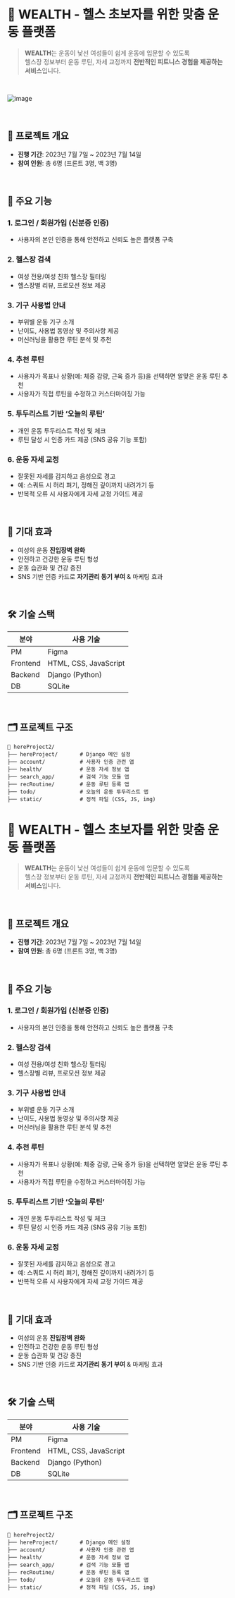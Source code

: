# 💪 WEALTH - 헬스 초보자를 위한 맞춤 운동 플랫폼

> **WEALTH**는 운동이 낯선 여성들이 쉽게 운동에 입문할 수 있도록  
헬스장 정보부터 운동 루틴, 자세 교정까지 **전반적인 피트니스 경험을 제공하는 서비스**입니다.

<br>

![image](https://github.com/user-attachments/assets/25b5364b-0837-4292-89bb-4b4693bb235d)




<br>


## 📅 프로젝트 개요

- **진행 기간**: 2023년 7월 7일 ~ 2023년 7월 14일
- **참여 인원**: 총 6명 (프론트 3명, 백 3명)

<br>

## 🧭 주요 기능

### 1. 로그인 / 회원가입 (신분증 인증)
- 사용자의 본인 인증을 통해 안전하고 신뢰도 높은 플랫폼 구축

### 2. 헬스장 검색
- 여성 전용/여성 친화 헬스장 필터링
- 헬스장별 리뷰, 프로모션 정보 제공

### 3. 기구 사용법 안내
- 부위별 운동 기구 소개
- 난이도, 사용법 동영상 및 주의사항 제공
- 머신러닝을 활용한 루틴 분석 및 추천

### 4. 추천 루틴
- 사용자가 목표나 상황(예: 체중 감량, 근육 증가 등)을 선택하면 알맞은 운동 루틴 추천
- 사용자가 직접 루틴을 수정하고 커스터마이징 가능

### 5. 투두리스트 기반 ‘오늘의 루틴’
- 개인 운동 투두리스트 작성 및 체크
- 루틴 달성 시 인증 카드 제공 (SNS 공유 기능 포함)

### 6. 운동 자세 교정
- 잘못된 자세를 감지하고 음성으로 경고
- 예: 스쿼트 시 허리 펴기, 정해진 깊이까지 내려가기 등
- 반복적 오류 시 사용자에게 자세 교정 가이드 제공
 
<br>

## 🎯 기대 효과

- 여성의 운동 **진입장벽 완화**
- 안전하고 건강한 운동 루틴 형성
- 운동 습관화 및 건강 증진
- SNS 기반 인증 카드로 **자기관리 동기 부여** & 마케팅 효과


<br>

## 🛠️ 기술 스택

| 분야 | 사용 기술 |
|------|------------|
| PM | Figma |
| Frontend | HTML, CSS, JavaScript |
| Backend | Django (Python) |
| DB | SQLite |


<br>

## 🗂 프로젝트 구조

```
📁 hereProject2/
├── hereProject/       # Django 메인 설정
├── account/           # 사용자 인증 관련 앱
├── health/            # 운동 자세 정보 앱
├── search_app/        # 검색 기능 모듈 앱
├── recRoutine/        # 운동 루틴 등록 앱
├── todo/              # 오늘의 운동 투두리스트 앱
├── static/            # 정적 파일 (CSS, JS, img)
```

# 💪 WEALTH - 헬스 초보자를 위한 맞춤 운동 플랫폼

> **WEALTH**는 운동이 낯선 여성들이 쉽게 운동에 입문할 수 있도록  
헬스장 정보부터 운동 루틴, 자세 교정까지 **전반적인 피트니스 경험을 제공하는 서비스**입니다.


<br>


## 📅 프로젝트 개요

- **진행 기간**: 2023년 7월 7일 ~ 2023년 7월 14일
- **참여 인원**: 총 6명 (프론트 3명, 백 3명)

<br>

## 🧭 주요 기능

### 1. 로그인 / 회원가입 (신분증 인증)
- 사용자의 본인 인증을 통해 안전하고 신뢰도 높은 플랫폼 구축

### 2. 헬스장 검색
- 여성 전용/여성 친화 헬스장 필터링
- 헬스장별 리뷰, 프로모션 정보 제공

### 3. 기구 사용법 안내
- 부위별 운동 기구 소개
- 난이도, 사용법 동영상 및 주의사항 제공
- 머신러닝을 활용한 루틴 분석 및 추천

### 4. 추천 루틴
- 사용자가 목표나 상황(예: 체중 감량, 근육 증가 등)을 선택하면 알맞은 운동 루틴 추천
- 사용자가 직접 루틴을 수정하고 커스터마이징 가능

### 5. 투두리스트 기반 ‘오늘의 루틴’
- 개인 운동 투두리스트 작성 및 체크
- 루틴 달성 시 인증 카드 제공 (SNS 공유 기능 포함)

### 6. 운동 자세 교정
- 잘못된 자세를 감지하고 음성으로 경고
- 예: 스쿼트 시 허리 펴기, 정해진 깊이까지 내려가기 등
- 반복적 오류 시 사용자에게 자세 교정 가이드 제공
 
<br>

## 🎯 기대 효과

- 여성의 운동 **진입장벽 완화**
- 안전하고 건강한 운동 루틴 형성
- 운동 습관화 및 건강 증진
- SNS 기반 인증 카드로 **자기관리 동기 부여** & 마케팅 효과


<br>

## 🛠️ 기술 스택

| 분야 | 사용 기술 |
|------|------------|
| PM | Figma |
| Frontend | HTML, CSS, JavaScript |
| Backend | Django (Python) |
| DB | SQLite |


<br>

## 🗂 프로젝트 구조

```
📁 hereProject2/
├── hereProject/       # Django 메인 설정
├── account/           # 사용자 인증 관련 앱
├── health/            # 운동 자세 정보 앱
├── search_app/        # 검색 기능 모듈 앱
├── recRoutine/        # 운동 루틴 등록 앱
├── todo/              # 오늘의 운동 투두리스트 앱
├── static/            # 정적 파일 (CSS, JS, img)
```

